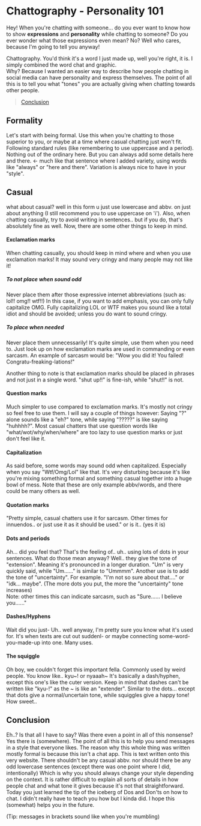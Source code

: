 Chattography - Personality 101
===============================

Hey! When you're chatting with someone... do you ever want to know how to show **expressions** and **personality** while chatting to someone? 
Do you ever wonder what those expressions even mean? No? Well who cares, because I'm going to tell you anyway!

Chattography. You'd think it's a word I just made up, well you're right, it is. I simply combined the word chat and graphic.  
Why? Because I wanted an easier way to describe how people chatting in social media can have personality and express themselves. 
The point of all this is to tell you what "tones" you are actually giving when chatting towards other people. 

> [Conclusion](#conclusion)



## Formality 
Let's start with being formal. Use this when you're chatting to those superior to you, or maybe at a time where casual chatting just won't fit. 
Following standard rules (like remembering to use uppercase and a period). Nothing out of the ordinary here. 
But you can always add some details here and there. <- much like that sentence where I added variety, using words like "always" or "here and there". 
Variation is always nice to have in your "style". 

## Casual 
what about casual? well in this form u just use lowercase and abbv. 
on just about anything (I still recommend you to use uppercase on 'i'). 
Also, when chatting casually, try to avoid writing in sentences.. but if you do, that's absolutely fine as well. 
Now, there are some other things to keep in mind. 

#### Exclamation marks 

When chatting casually, you should keep in mind where and when you use exclamation marks! It may sound very cringy and many people may not like it! 

##### To not place when sound odd 
Never place them after those expressive internet abbreviations (such as: lol!! omg!! wtf!!) 
In this case, if you want to add emphasis, you can only fully capitalize OMG. 
Fully capitalizing LOL or WTF makes you sound like a total idiot and should be avoided; unless you do want to sound cringy. 

##### To place when needed 
Never place them unnecessarily! It's quite simple, use them when you need to. 
Just look up on how exclamation marks are used in commanding or even sarcasm. An example of sarcasm would be: "Wow you did it! You failed! Congratu-freaking-lations!" 

Another thing to note is that exclamation marks should be placed in phrases and not just in a single word. 
"shut up!!" is fine-ish, while "shut!!" is not. 

#### Question marks 
Much simpler to use compared to exclamation marks. It's mostly not cringy so feel free to use them. 
I will say a couple of things however: Saying "?" alone sounds like a "eh?" tone, while saying "?????" is like saying "huhhhh?". 
Most casual chatters that use question words like "what/wot/why/when/where" are too lazy to use question marks or just don't feel like it. 

#### Capitalization 
As said before, some words may sound odd when capitalized. Especially when you say "Wtf/Omg/Lol" like that. 
It's very disturbing because it's like you're mixing something formal and something casual together into a huge bowl of mess. 
Note that these are only example abbv/words, and there could be many others as well. 

#### Quotation marks 
"Pretty simple, casual chatters use it for sarcasm. Other times for innuendos.. or just use it as it should be used." or is it.. (yes it is)

#### Dots and periods 
Ah... did you feel that? That's the feeling of.. uh.. using lots of dots in your sentences. What do those mean anyway? 
Well.. they give the tone of "extension". Meaning it's pronounced in a longer duration. "Um" is very quickly said, while "Um......" is similar to "Ummmm". 
Another use is to add the tone of "uncertainty". For example. "I'm not so sure about that...." or "idk... maybe". (The more dots you put, the more the "uncertainty" tone increases) 
<br>
Note: other times this can indicate sarcasm, such as "Sure...... I believe you......" 

#### Dashes/Hyphens 
Wait did you just- Uh.. well anyway, I'm pretty sure you know what it's used for. It's when texts are cut out suddenl- or maybe connecting some-word-you-made-up into one. Many uses. 

#### The squiggle 
Oh boy, we couldn't forget this important fella. Commonly used by weird people. You know like.. kyu~! or nyaaah~
It's basically a dash/hyphen, except this one's like the cuter version. Keep in mind that dashes can't be written like "kyu-!" as the ~ is like an "extender". 
Similar to the dots... except that dots give a normal/uncertain tone, while squiggles give a happy tone! How sweet.. 

<p id="conclusion"></p>

## Conclusion
Eh..? Is that all I have to say? Was there even a point in all of this nonsense? Yes there is (somewhere). 
The point of all this is to help you send messages in a style that everyone likes. The reason why this whole thing was written mostly formal is because this isn't a chat app. 
This is text written onto this very website. There shouldn't be any casual abbv. nor should there be any odd lowercase sentences (except there was one point where I did, intentionally) 
Which is why you should always change your style depending on the context. 
It is rather difficult to explain all sorts of details in how people chat and what tone it gives because it's not that straightforward. 
Today you just learned the tip of the iceberg of Dos and Don'ts on how to chat. I didn't really have to teach you how but I kinda did. 
I hope this (somewhat) helps you in the future. 

(Tip: messages in brackets sound like when you're mumbling)